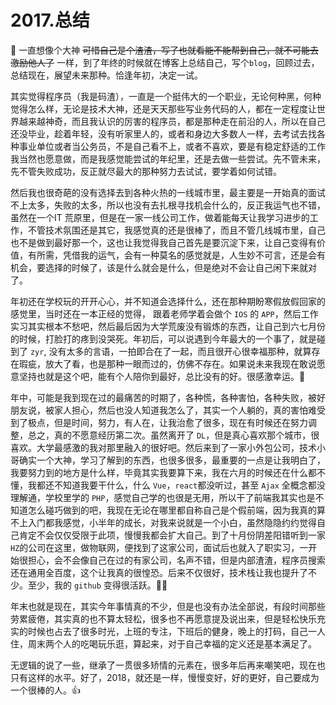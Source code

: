 # 2017.总结

📝 一直想像个大神 ~~可惜自己是个渣渣，写了也就看能不能帮到自己，就不可能去激励他人了~~ 一样，到了年终的时候就在博客上总结自己，写个`blog`，回顾过去，总结现在，展望未来那种。恰逢年初，决定一试。

其实觉得程序员（我是码渣），一直是一个挺伟大的一个职业，无论何种黑，何种觉得怎么样，无论是技术大神，还是天天那些写业务代码的人，都在一定程度让世界越来越神奇，而且我认识的厉害的程序员，都是那种走在前沿的人，所以在自己还没毕业，趁着年轻，没有听家里人的，或者和身边大多数人一样，去考试去找各种事业单位或者当公务员，不是自己看不上，或者不喜欢，要是有稳定舒适的工作我当然也愿意做，而是我感觉能尝试的年纪里，还是去做一些尝试。先不管未来，先不管失败成功，反正就尽最大的那种努力去试试，要学着如何试错。

然后我也很奇葩的没有选择去到各种火热的一线城市里，最主要是一开始真的面试不上太多，失败的太多，所以也没有去扎根寻找机会什么的，反正我运气也不错，虽然在一个IT 荒原里，但是在一家一线公司工作，做着能每天让我学习进步的工作，不管技术氛围还是其它，我感觉真的还是很棒了，而且不管几线城市里，自己也不是做到最好那一个，这也让我觉得我自己首先是要沉淀下来，让自己变得有价值，有所需，凭借我的运气，会有一种莫名的感觉就是，人生妙不可言，还是会有机会，要选择的时候了，该是什么就会是什么，但是绝对不会让自己闲下来就对了。

年初还在学校玩的开开心心，并不知道会选择什么，还在那种期盼寒假放假回家的感觉里，当时还在一本正经的觉得， 跟着老师学着会做个 `IOS` 的 `APP`，然后工作实习其实根本不愁吧，然后最后因为大学荒废没有锻炼的东西，让自己到六七月份的时候，打脸打的疼到没哭死。年初后，可以说遇到今年最大的一个事了，就是碰到了 `zyr`, 没有太多的言语，一拍即合在了一起，而且很开心很幸福那种，就算存在瑕疵，放大了看，也是那种一眼而过的，仿佛不存在。如果说未来我现在敢说愿意坚持也就是这个吧，能有个人陪你到最好，总比没有的好。很感激幸运。🙏

年中，可能是我到现在过的最痛苦的时期了，各种慌，各种害怕，各种失败，被好朋友说，被家人担心，然后也没人知道我怎么了，其实一个人躺的，真的害怕难受到了极点，但是时间，努力，有人在，让我治愈了很多，现在有时候还在努力调整，总之，真的不愿意经历第二次。虽然离开了 `DL`，但是真心喜欢那个城市，很喜欢。大学最感激的我对那里融入的很好吧。然后来到了一家小外包公司，技术小哥确实一个大神，学习了解到的东西，也很多很多，最重要的一点是让我明白了，我要努力到的地方是什么样，毕竟其实我要算下来，我在六月的时候还在什么都不懂，我都还不知道我要干什么，什么 `Vue`，`react`都没听过，甚至 `Ajax` 全概念都没理解通，学校里学的 `PHP`，感觉自己学的也很是无用，所以干了前端我其实也是不知道怎么碰巧做到的吧，我现在无论在哪里都自称自己是个假前端，因为我真的算不上入门都我感觉，小半年的成长，对我来说就是一个小白，虽然隐隐约约觉得自己肯定不会仅仅受限于此项，慢慢我都会扩大自己。到了十月份阴差阳错听到一家`HZ`的公司在这里，做物联网，便找到了这家公司，面试后也就入了职实习，一开始很担心，会不会像自己在过的有家公司，名声不错，但是内部渣渣，程序员搜索还在通用全百度，这个让我真的很惶恐。后来不仅很好，技术栈让我也提升了不少。至少，我的 `github` 变得很活跃。🤦‍♀️

年末也就是现在，其实今年事情真的不少，但是也没有办法全部说，有段时间那些劳累疲倦，其实真的也不算太轻松，很多也不再愿意提及说出来，但是轻松快乐充实的时候也占去了很多时光，上班的专注，下班后的健身，晚上的打码，自己一人住，周末两个人的吃喝玩乐逛，算起来，对于自己幸福的定义还是基本满足了。

无逻辑的说了一些，继承了一贯很多矫情的元素在，很多年后再来嘲笑吧，现在也只有这样的水平。好了，2018，就还是一样，慢慢变好，好的更好，自己要成为一个很棒的人。👍


